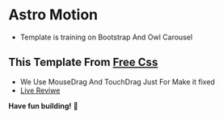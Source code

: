 # Astro Motion
- Template is training on Bootstrap And Owl Carousel

## This Template From [Free Css](https://www.free-css.com/free-css-templates) 
- We Use MouseDrag And TouchDrag Just For Make it fixed
- [Live Reviwe](https://raw.githack.com/sonsalem/Astro-Motion/master/Astro-Motion.html)

**Have fun building!** 🚀
